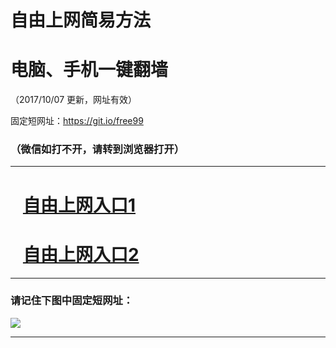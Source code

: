 ﻿# 自由上网简易方法

# 电脑、手机一键翻墙

（2017/10/07 更新，网址有效）

固定短网址：https://git.io/free99

### （微信如打不开，请转到浏览器打开）


***





# &nbsp;&nbsp; <a href="http://ft1333531695.fwq-tz-1001.info/fwqtz01.html?t=100700124715 " target="_blank">自由上网入口1</a>
# &nbsp;&nbsp; <a href="http://ft2254411912.fwq-tz-1002.info/fwqtz02.html?t=100700129915 " target="_blank">自由上网入口2</a>
***

### 请记住下图中固定短网址：

<img src="https://s3-us-west-2.amazonaws.com/fwq-1001/yjfq-20170905okok.png" /> 


***

